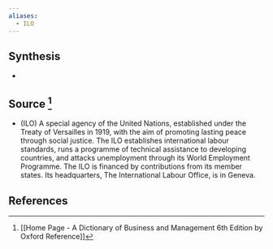 ```yaml
---
aliases:
  - ILO
---
```

## Synthesis
- 
## Source [^1]
- (ILO) A special agency of the United Nations, established under the Treaty of Versailles in 1919, with the aim of promoting lasting peace through social justice. The ILO establishes international labour standards, runs a programme of technical assistance to developing countries, and attacks unemployment through its World Employment Programme. The ILO is financed by contributions from its member states. Its headquarters, The International Labour Office, is in Geneva.
## References

[^1]: [[Home Page - A Dictionary of Business and Management 6th Edition by Oxford Reference]]
